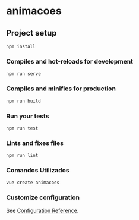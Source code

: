 # animacoes

## Project setup

```
npm install
```

### Compiles and hot-reloads for development

```
npm run serve
```

### Compiles and minifies for production

```
npm run build
```

### Run your tests

```
npm run test
```

### Lints and fixes files

```
npm run lint
```

### Comandos Utilizados

```
vue create animacoes

```

### Customize configuration

See [Configuration Reference](https://cli.vuejs.org/config/).
